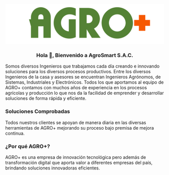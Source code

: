 <img src="https://github.com/agrosmartsac/.github/blob/main/img/logo_agromas.svg" alt="logo"/>

<h3 align="center">Hola 👋, Bienvenido a AgroSmart S.A.C.</h3>

Somos diversos Ingenieros que trabajamos cada día creando e innovando soluciones para los diversos procesos productivos.
Entre los diversos Ingenieros de la casa y asesores se encuentran Ingenieros Agrónomos, de Sistemas, Industriales y Electrónicos.
Todos los que aportamos al equipo de AGRO+ contamos con muchos años de experiencia en los procesos agrícolas y producción lo que nos da la facilidad de emprender y desarrollar soluciones de forma rápida y eficiente.

### Soluciones Comprobadas

Todos nuestros clientes se apoyan de manera diaria en las diversas herramientas de AGRO+ mejorando su proceso bajo premisa de mejora continua.

### ¿Por qué AGRO+?

AGRO+ es una empresa de innovación tecnológica pero además de transformación digital que aporta valor a diferentes empresas del país, brindando soluciones innovadoras eficientes.

